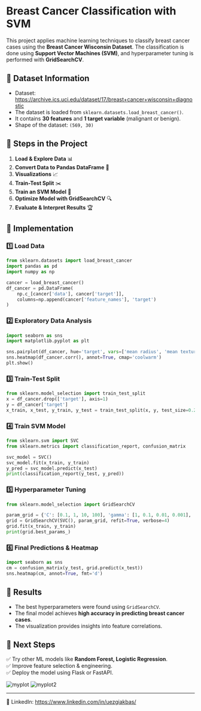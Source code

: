 # Breast Cancer Classification with SVM

This project applies machine learning techniques to classify breast cancer cases using the **Breast Cancer Wisconsin Dataset**. The classification is done using **Support Vector Machines (SVM)**, and hyperparameter tuning is performed with **GridSearchCV**.

## 📌 Dataset Information
- Dataset: https://archive.ics.uci.edu/dataset/17/breast+cancer+wisconsin+diagnostic
- The dataset is loaded from `sklearn.datasets.load_breast_cancer()`.
- It contains **30 features** and **1 target variable** (malignant or benign).
- Shape of the dataset: `(569, 30)`

## 🚀 Steps in the Project
1. **Load & Explore Data** 📊
2. **Convert Data to Pandas DataFrame** 📝
3. **Visualizations** 📈
4. **Train-Test Split** ✂️
5. **Train an SVM Model** 🤖
6. **Optimize Model with GridSearchCV** 🔍
7. **Evaluate & Interpret Results** 🏆

## 🔬 Implementation

### 1️⃣ Load Data
```python
from sklearn.datasets import load_breast_cancer
import pandas as pd
import numpy as np

cancer = load_breast_cancer()
df_cancer = pd.DataFrame(
    np.c_[cancer['data'], cancer['target']],
    columns=np.append(cancer['feature_names'], 'target')
)
```

### 2️⃣ Exploratory Data Analysis
```python
import seaborn as sns
import matplotlib.pyplot as plt

sns.pairplot(df_cancer, hue='target', vars=['mean radius', 'mean texture', 'mean area'])
sns.heatmap(df_cancer.corr(), annot=True, cmap='coolwarm')
plt.show()
```

### 3️⃣ Train-Test Split
```python
from sklearn.model_selection import train_test_split
x = df_cancer.drop(['target'], axis=1)
y = df_cancer['target']
x_train, x_test, y_train, y_test = train_test_split(x, y, test_size=0.2, random_state=5)
```

### 4️⃣ Train SVM Model
```python
from sklearn.svm import SVC
from sklearn.metrics import classification_report, confusion_matrix

svc_model = SVC()
svc_model.fit(x_train, y_train)
y_pred = svc_model.predict(x_test)
print(classification_report(y_test, y_pred))
```

### 5️⃣ Hyperparameter Tuning
```python
from sklearn.model_selection import GridSearchCV

param_grid = {'C': [0.1, 1, 10, 100], 'gamma': [1, 0.1, 0.01, 0.001], 'kernel': ['rbf']}
grid = GridSearchCV(SVC(), param_grid, refit=True, verbose=4)
grid.fit(x_train, y_train)
print(grid.best_params_)
```

### 6️⃣ Final Predictions & Heatmap
```python
import seaborn as sns
cm = confusion_matrix(y_test, grid.predict(x_test))
sns.heatmap(cm, annot=True, fmt='d')
```

## 🎯 Results
- The best hyperparameters were found using `GridSearchCV`.
- The final model achieves **high accuracy in predicting breast cancer cases**.
- The visualization provides insights into feature correlations.

## 📌 Next Steps
✅ Try other ML models like **Random Forest, Logistic Regression**.  
✅ Improve feature selection & engineering.  
✅ Deploy the model using Flask or FastAPI.

![myplot](https://github.com/user-attachments/assets/4d9cb3f5-33a8-41d6-bc47-bccc3c7e5b05)
![myplot2](https://github.com/user-attachments/assets/639cb304-08f8-4328-9767-024a4ef23158)


---

🔗 LinkedIn: https://www.linkedin.com/in/uezgiakbas/



